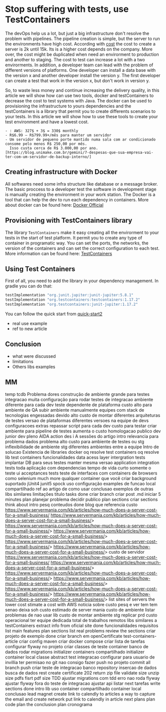 # Stop suffering with tests, use TestContainers

The devOps help us a lot, but just a big infrastructure don't resolve the problem with pipelines. The pipeline creation is simple, but the server to run the environments have high cost. According with [cost] the cost to create a server is 2k until 15k. Its is a higher cost depends on the company. More over, the cost might be duplicated when need an envirorment to production and another to staging. The cost to test can increase a lot with a two envirorments. In addition, a developer team can lead with the problem of different versions of platforms. One developer can install a data base with the version x and another developer install the version y. The first developer can create a test that work in the version x, but don't work in version y. 

So, to waste less money and continue increasing the delivery quality, in this article we will show how can use two tools, docker and testContainers to decrease the cost to test systems with Java. The docker can be used to provisioning the infrastructure to yours dependencies and the testContainers is a library that permit you to create differents scenarios to your tests.
In this article we will show how to use these tools to create your test environment and have a lowest cost. 
```
- : AWS: 327$ + 3$ = 330$ monthly
- R$6.99 – R$799.99+/mês para manter um servidor
- Um servidor de pequeno porte mantido numa sala com ar condicionado consome pelo menos R$ 250,00 por mês.
  Isso custa cerca de R$ 3.000,00 por ano.[https://blog.unimake.com.br/gemini/7-despesas-que-sua-empresa-vai-ter-com-um-servidor-de-backup-interno/]
```

## Creating infrastructure with Docker

All softwares need some infra structure like database or a message broker. The basic proccess to a developer test the software in development stage is manually creating the envirorment in your work station. The Docker is a tool that can help the dev to run each dependency in containers. More about docker can be found here: [Docker Official](https://docs.docker.com/)

## Provisioning with TestContainers library
The library `TestContainers` make it easy creating all the envirorment to your tests in the start of test platform. It permit you to create any type of container in programatic way. You can set the ports, the networks, the version of the containers and can set the correct configuration to each test. More information can be found here: [TestContainers](https://www.testcontainers.org/quickstart/junit_5_quickstart/)

## Using Test Containers
First of all, you need to add the library in your dependency management. In gradle you can do that:
```groovy
testImplementation "org.junit.jupiter:junit-jupiter:5.8.1"
testImplementation "org.testcontainers:testcontainers:1.17.2"
testImplementation "org.testcontainers:junit-jupiter:1.17.2"
```
You can follow the quick start from [quick-start2][quick-start1]
- real use example
- ref to new article 

## Conclusion
- what were discussed
- limitations 
- Others libs examples


[cost]: https://www.servermania.com/kb/articles/how-much-does-a-typical-home-server-cost/
[TestContainers-quickstart]: https://www.testcontainers.org/quickstart/junit_5_quickstart/
[TestContainer-lib]: https://www.testcontainers.org/quickstart/junit_5_quickstart/#1-add-testcontainers-as-a-test-scoped-dependency
[quick-start1]:[TestContainers-quickstart]

## MM
temp tcdb
    Problema
        dores
            construção de ambiente grande para testes integracao
            muita configuração para rodar testes de integracao
            ambiente diferente para cada dev
            teste dependente de plataforma
            custo alto para ambiente de QA
            subir ambiente manualmente
            equipes com stack de tecnologias engessadas
                devido alto custo de montar diferentes arquiteturas de testes
        versao de plataformas
            diferentes versoes na equipe de devs
        configuracoes extras
            repassar script para cada dev
        custo para testar
            criar ambiente para pipeline de testes
                aumenta o custo homologacao
    publico
        dev junior
        dev pleno
    AIDA
        action
        des
        i
        A
    sessões do artigo
        intro
            relevancia para problema
                dados
            problema
                alto custo para ambiente de testes ou stg
                inflexibilidade de ambiente stg
                diferentes ambientes entre a equipe
            Intro de solucao
                Existencia de libraries
                docker
                    oq resolve
                test containers
                    oq resolve
        lib test containers
            funcionalidades
                data acess layer intergration tests
                    implantar DB para seus testes
                    manter mesma versao
                application integration tests
                    toda aplicação com dependencias
                    tempo de vida curto
                        somente o teste
                ui acceptances tests
                    teste de interfaces com containers de browsers como selenium
                much more
                    qualquer container que você criar
            background
                suportado
                    jUnit4
                    junit5
                    spock
        uso
            configuração
            examples de funcao
                local
                compartilhado
            ref ao artigo de como usar
        conclusao
            exemplos de outras libs similares
            limitações
    titulo
    tasks
        done
            criar branch
            criar post .md
            iniciar 5 minutes
            plan
                planejar problema
                decidir publico
                plan sections
            criar sections
            think about intro
            pesq conteudos
                done
                    blog que referencia custo
                        <https://www.servermania.com/kb/articles/how-much-does-a-server-cost-for-a-small-business/> <https://www.servermania.com/kb/articles/how-much-does-a-server-cost-for-a-small-business/>> <https://www.servermania.com/kb/articles/how-much-does-a-server-cost-for-a-small-business/>> <https://www.servermania.com/kb/articles/how-much-does-a-server-cost-for-a-small-business/>> <https://www.servermania.com/kb/articles/how-much-does-a-server-cost-for-a-small-business/>> <https://www.servermania.com/kb/articles/how-much-does-a-server-cost-for-a-small-business/>>
                    custo de servidor
                        <https://www.servermania.com/kb/articles/how-much-does-a-server-cost-for-a-small-business/> <https://www.servermania.com/kb/articles/how-much-does-a-server-cost-for-a-small-business/>> <https://www.servermania.com/kb/articles/how-much-does-a-server-cost-for-a-small-business/>> <https://www.servermania.com/kb/articles/how-much-does-a-server-cost-for-a-small-business/>> <https://www.servermania.com/kb/articles/how-much-does-a-server-cost-for-a-small-business/>> <https://www.servermania.com/kb/articles/how-much-does-a-server-cost-for-a-small-business/>>
                        list sites of servers
                            the lower cost
                        stimate a cost with AWS
                    noticia sobre custo
                        pesq e ver tem tem
                            senao deixa soh custo estimado de server mania
                    custo de ambiente
                    listar problemas de nao usar lib
                    custo de montar ambiente stg
                        replicar prd
                    custo operacional
                        ter equipe dedicada
                    total de trabalhos remotos
                    libs similares a testContainers
            extract info from oficial site
                done
                    funcionalidades
                    requisitos
            list main features
            plan sections
                list real problems
            review the sections
        criar projeto de exemplo
            done
                criar branch em openCertificate
                    test-containers-article
                criar config maven
                criar docker compose
                criar lista de tarefas
                configurar flyway no projeto
                criar classes de teste
                    container banco de dados
                        rodar migrations
                    initializer containers compartilhado
                    initializer container local
                    classe abstract test integracao
                configurar para usuario de invillia ter permisao no git
                    nao consigo fazer push no projeto
                commit all branch 
                    push 
            criar teste de integracao
                banco 
                    repository
                        insercao de dados
                        busca de dados
                    rest
                        create certificate
                            202
                            return zip file
                                validate
                                    size
                                    unzip 
                                        size pdfs
                                        fisrt pdf size
            TDD
                ajustar migrations com tdd
                    erro
                        nao roda flyway
                            ajustar flyway fora do teste de integracao
                ajustar api 
            listar next tarefas 
        write sections
            done
                intro
                lib
            uso
                container compartilhado
                container local
            conclusao
        lead magnet
            create link to calendly to articles
                a way to capture the email and create network
            put link to calendly in article
        next plans
            plan code
            plan the conclusion
            plan cronograma

